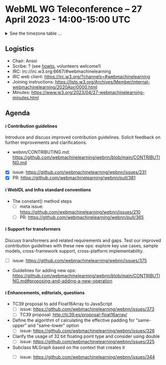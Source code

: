 # WebML WG Teleconference – 27 April 2023 - 14:00-15:00 UTC

<details><summary>See the timezone table ...</summary>
<table>
<tr><td> San Francisco (U.S.A. - California) <td> Thu, 27 April 2022 <td> 07:00 <td> UTC-7 hours
<tr><td> Boston (U.S.A. - Massachusetts) <td> Thu, 27 April 2022 <td> 10:00 <td> UTC-4 hours
<tr><td> London (United Kingdom - England) <td> Thu, 27 April 2022 <td> 15:00 <td> UTC+1 hours
<tr><td> Berlin (Germany) <td> Thu, 27 April 2022 <td> 16:00 <td> UTC+2 hours
<tr><td> Helsinki (Finland) <td> Thu, 27 April 2022 <td> 17:00 <td> UTC+3 hours
<tr><td> Shanghai (China) <td> Thu, 27 April 2022 <td> 22:00 <td> UTC+8 hours
<tr><td> Tokyo (Japan) <td> Thu, 27 April 2022 <td> 23:00 <td> UTC+9 hours
<tr><td> Corresponding UTC (GMT) <td> Thu, 27 April 2022 <td colspan=2> 14:00 UTC
</table>

Other locations: https://www.timeanddate.com/worldclock/fixedtime.html?iso=20230427T14
</details>

## Logistics

* Chair: Anssi
* Scribe: ? (see [howto](https://github.com/webmachinelearning/meetings/blob/main/scribe-howto.md), volunteers welcome!)
* IRC: irc://irc.w3.org:6667/#webmachinelearning
* IRC web client: https://irc.w3.org/?channels=#webmachinelearning
* Joining instructions: https://lists.w3.org/Archives/Member/internal-webmachinelearning/2020Apr/0000.html
* Minutes: https://www.w3.org/2023/04/27-webmachinelearning-minutes.html

## Agenda

#### ℹ️ Contribution guidelines

Introduce and discuss improved contribution guidelines. Solicit feedback on further improvements and clarifications.

* webnn/CONTRIBUTING.md: https://github.com/webmachinelearning/webnn/blob/main/CONTRIBUTING.md

- [x] issue: https://github.com/webmachinelearning/webnn/issues/231
- [x] PR: https://github.com/webmachinelearning/webnn/pull/381

#### ℹ️ WebIDL and Infra standard conventions

- The constant() method steps
  - [ ] meta issue: https://github.com/webmachinelearning/webnn/issues/210
  - [ ] PR: https://github.com/webmachinelearning/webnn/pull/365

#### ℹ️ Support for transformers

Discuss transformers and related requirements and gaps. Test our improved contribution guidelines with these new ops: explore key use cases, sample models, cross-framework support, cross-platform implementability.

- [ ] issue: https://github.com/webmachinelearning/webnn/issues/375
- Guidelines for adding new ops: https://github.com/webmachinelearning/webnn/blob/main/CONTRIBUTING.md#proposing-and-adding-a-new-operation

#### ℹ️ Enhancements, editorials, questions

- TC39 proposal to add Float16Array to JavaScript
  - [ ] issue: https://github.com/webmachinelearning/webnn/issues/373
  - [ ] TC39 proposal: http://tc39.es/proposal-float16array/

- Define the algorithm of calculating the effective padding for "same-upper" and "same-lower" option
  - [ ] issue: https://github.com/webmachinelearning/webnn/issues/326

- Clarify the usage of 32 bit floating point type and consider using double
  - [ ] issue: https://github.com/webmachinelearning/webnn/issues/325

- Subclass MLGraph based on the context that creates it
  - [ ] issue: https://github.com/webmachinelearning/webnn/issues/344


